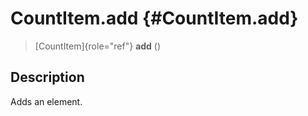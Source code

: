 CountItem.add {#CountItem.add}
=============

> [CountItem]{role="ref"} **add** ()

Description
-----------

Adds an element.
